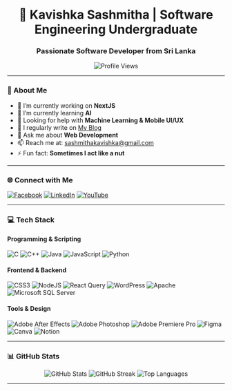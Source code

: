 <!-- Header -->
<h1 align="center">🚀 Kavishka Sashmitha | Software Engineering Undergraduate</h1>
<h3 align="center">Passionate Software Developer from Sri Lanka</h3>

<!-- Profile Views Badge -->

<p align="center">
  <img src="https://visitcount.itsvg.in/api?id=kavishkasashmitha&icon=0&color=0" alt="Profile Views" />
</p>

---

<!-- Current Status -->
### 🚀 About Me
- 🔭 I’m currently working on **NextJS**
- 🌱 I’m currently learning **AI**
- 🤝 Looking for help with **Machine Learning & Mobile UI/UX**
- 📝 I regularly write on [My Blog](https://kavibro23.blogspot.com/)
- 💬 Ask me about **Web Development**
- 📫 Reach me at: [sashmithakavishka@gmail.com](mailto:sashmithakavishka@gmail.com)
- ⚡ Fun fact: **Sometimes I act like a nut**

---

<!-- Connect with Me -->
### 🌐 Connect with Me
[![Facebook](https://img.shields.io/badge/Facebook-%231877F2.svg?logo=Facebook&logoColor=white)](https://facebook.com/kavishkasashmitha)
[![LinkedIn](https://img.shields.io/badge/LinkedIn-%230077B5.svg?logo=linkedin&logoColor=white)](https://linkedin.com/in/Kavishka-Sashmitha)
[![YouTube](https://img.shields.io/badge/YouTube-%23FF0000.svg?logo=YouTube&logoColor=white)](https://youtube.com/@kvlogs124)

---

<!-- Tech Stack -->
### 💻 Tech Stack
#### Programming & Scripting
![C](https://img.shields.io/badge/c-%2300599C.svg?style=for-the-badge&logo=c&logoColor=white)
![C++](https://img.shields.io/badge/c++-%2300599C.svg?style=for-the-badge&logo=c%2B%2B&logoColor=white)
![Java](https://img.shields.io/badge/java-%23ED8B00.svg?style=for-the-badge&logo=openjdk&logoColor=white)
![JavaScript](https://img.shields.io/badge/javascript-%23323330.svg?style=for-the-badge&logo=javascript&logoColor=%23F7DF1E)
![Python](https://img.shields.io/badge/python-3670A0?style=for-the-badge&logo=python&logoColor=ffdd54)

#### Frontend & Backend
![CSS3](https://img.shields.io/badge/css3-%231572B6.svg?style=for-the-badge&logo=css3&logoColor=white)
![NodeJS](https://img.shields.io/badge/node.js-6DA55F?style=for-the-badge&logo=node.js&logoColor=white)
![React Query](https://img.shields.io/badge/-React%20Query-FF4154?style=for-the-badge&logo=react%20query&logoColor=white)
![WordPress](https://img.shields.io/badge/WordPress-%23117AC9.svg?style=for-the-badge&logo=WordPress&logoColor=white)
![Apache](https://img.shields.io/badge/apache-%23D42029.svg?style=for-the-badge&logo=apache&logoColor=white)
![Microsoft SQL Server](https://img.shields.io/badge/Microsoft%20SQL%20Server-CC2927?style=for-the-badge&logo=microsoft%20sql%20server&logoColor=white)

#### Tools & Design
![Adobe After Effects](https://img.shields.io/badge/Adobe%20After%20Effects-9999FF.svg?style=for-the-badge&logo=Adobe%20After%20Effects&logoColor=white)
![Adobe Photoshop](https://img.shields.io/badge/adobe%20photoshop-%2331A8FF.svg?style=for-the-badge&logo=adobe%20photoshop&logoColor=white)
![Adobe Premiere Pro](https://img.shields.io/badge/Adobe%20Premiere%20Pro-9999FF.svg?style=for-the-badge&logo=Adobe%20Premiere%20Pro&logoColor=white)
![Figma](https://img.shields.io/badge/figma-%23F24E1E.svg?style=for-the-badge&logo=figma&logoColor=white)
![Canva](https://img.shields.io/badge/Canva-%2300C4CC.svg?style=for-the-badge&logo=Canva&logoColor=white)
![Notion](https://img.shields.io/badge/Notion-%23000000.svg?style=for-the-badge&logo=notion&logoColor=white)

---

<!-- GitHub Stats -->
### 📊 GitHub Stats
<p align="center">
  <img src="https://github-readme-stats.vercel.app/api?username=kavishkasashmitha&theme=dark&hide_border=false&include_all_commits=false&count_private=false" alt="GitHub Stats" />
  <img src="https://github-readme-streak-stats.herokuapp.com/?user=kavishkasashmitha&theme=dark&hide_border=false" alt="GitHub Streak" />
  <img src="https://github-readme-stats-git-masterrstaa-rickstaa.vercel.app/api/top-langs/?username=kavishkasashmitha&theme=dark" alt="Top Languages" />
</p>

---

